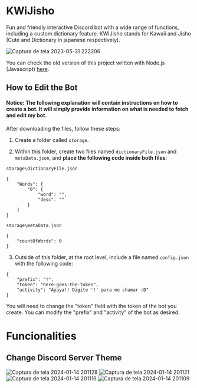 # KWiJisho

Fun and friendly interactive Discord bot with a wide range of functions, including a custom dictionary feature. KWIJisho stands for Kawaii and Jisho (Cute and Dictionary in japanese respectively).

![Captura de tela 2023-05-31 222206](https://github.com/monambike/kwijisho-discord-bot/assets/35270174/0def11c4-8d71-4b3e-b961-b55439bfecf2)

You can check the old version of this project written with Node.js (Javascript) [here](https://github.com/monambike/kwijisho-discord-bot-legacy).

## How to Edit the Bot

#### Notice: The following explanation will contain instructions on how to create a bot. It will simply provide information on what is needed to fetch and edit my bot.

After downloading the files, follow these steps:

1. Create a folder called `storage`.

2. Within this folder, create two files named `dictionaryFile.json` and `metaData.json`, and **place the following code inside both files**:

`storage\dictionaryFile.json`
```
{
    "Words": {
        "0": {
            "word": "",
            "desc": ""
        }
    }
}
```

`storage\metaData.json`
```
{
    "countOfWords": 0
}
```

3. Outside of this folder, at the root level, include a file named `config.json` with the following code:
```
{
	"prefix": "!",
	"token": "here-goes-the-token",
	"activity": "Ayaya!! Digite '!' para me chamar :D"
}
```
You will need to change the "token" field with the token of the bot you create. You can modify the "prefix" and "activity" of the bot as desired.

# Funcionalities

## Change Discord Server Theme

![Captura de tela 2024-01-14 201128](https://github.com/monambike/kwijisho-discord-bot/assets/35270174/2bc401bd-13a8-405e-bbcb-b1194d755cec)
![Captura de tela 2024-01-14 201121](https://github.com/monambike/kwijisho-discord-bot/assets/35270174/e955db72-3a40-4b99-bc14-cdd98a8a1a2b)
![Captura de tela 2024-01-14 201116](https://github.com/monambike/kwijisho-discord-bot/assets/35270174/bbe5be95-0688-439b-8ede-4d20fd7459fb)
![Captura de tela 2024-01-14 201109](https://github.com/monambike/kwijisho-discord-bot/assets/35270174/d5e1df56-8239-4e9a-8528-0d277891a043)
